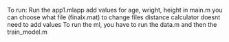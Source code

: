 To run:
Run the app1.mlapp
add values for age, wright, height
in main.m you can choose what file (finalx.mat) to change files
distance calculator doesnt need to add values
To run the ml, you have to run the data.m and then the train_model.m
